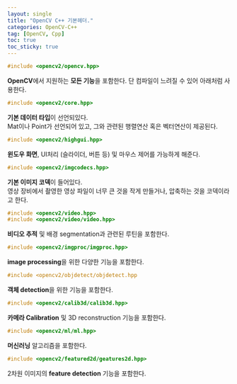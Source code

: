 ```yaml
---
layout: single
title: "OpenCV C++ 기본헤더."
categories: OpenCV-C++
tag: [OpenCV, Cpp]
toc: true
toc_sticky: true
---
```

```c++
#include <opencv2/opencv.hpp>
```
**OpenCV**에서 지원하는 **모든 기능**을 포함한다. 단 컴파일이 느려질 수 있어 아래처럼 사용한다.

```c++
#include <opencv2/core.hpp>
```
**기본 데이터 타입**이 선언되있다.  
Mat이나 Point가 선언되어 있고, 그와 관련된 행렬연산 혹은 벡터연산이 제공된다.  

```c++
#include <opencv2/highgui.hpp>
```
**윈도우 화면**, UI처리 (슬라이더, 버튼 등) 및 마우스 제어를 가능하게 해준다.  

```c++
#include <opencv2/imgcodecs.hpp>
```
**기본 이미지 코덱**이 들어있다.  
영상 장비에서 촬영한 영상 파일이 너무 큰 것을 작게 만들거나, 압축하는 것을 코덱이라고 한다.  

```c++
#include <opencv2/video.hpp>
#include <opencv2/video/video.hpp>
```
**비디오 추적** 및 배경 segmentation과 관련된 루틴을 포함한다.  

```c++
#include <opencv2/imgproc/imgproc.hpp>
```
**image processing**을 위한 다양한 기능을 포함한다.  

```c++
#include <opencv2/objdetect/objdetect.hpp
```
**객체 detection**을 위한 기능을 포함한다.  

```c++
#include <opencv2/calib3d/calib3d.hpp>
```
**카메라 Calibration** 및 3D reconstruction 기능을 포함한다.  

```c++
#include <opencv2/ml/ml.hpp>
```
**머신러닝** 알고리즘을 포함한다.  

```c++
#include <opencv2/featured2d/geatures2d.hpp>
```
2차원 이미지의 **feature detection** 기능을 포함한다.  
